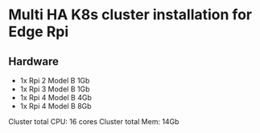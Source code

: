 # Multi HA K8s cluster installation for Edge Rpi

## Hardware

- 1x Rpi 2 Model B 1Gb
- 1x Rpi 3 Model B 1Gb
- 1x Rpi 4 Model B 4Gb
- 1x Rpi 4 Model B 8Gb

Cluster total CPU: 16 cores
Cluster total Mem: 14Gb


